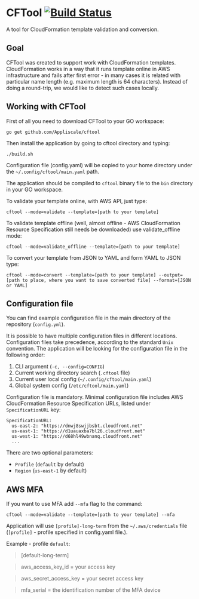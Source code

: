 # CFTool [![Build Status](https://travis-ci.org/Appliscale/cftool.svg?branch=master)](https://travis-ci.org/Appliscale/cftool)
A tool for CloudFormation template validation and conversion.

## Goal
CFTool was created to support work with CloudFormation templates. CloudFormation works in a way that it runs template online
in AWS infrastructure and fails after first error - in many cases it is related with particular name length (e.g. maximum
length is 64 characters). Instead of doing a round-trip, we would like to detect such cases locally. 

## Working with CFTool
First of all you need to download CFTool to your GO workspace:

`go get github.com/Appliscale/cftool`

Then install the application by going to cftool directory and typing:

`./build.sh`

Configuration file (config.yaml) will be copied to your home directory under the `~/.config/cftool/main.yaml` path.

The application should be compiled to `cftool` binary file to the `bin` directory in your GO workspace.

To validate your template online, with AWS API, just type:

`cftool --mode=validate --template=[path to your template]`

To validate template offline (well, almost offline - AWS CloudFormation Resource Specification still needs be downloaded) use validate_offline mode:

`cftool --mode=validate_offline --template=[path to your template]`

To convert your template from JSON to YAML and form YAML to JSON type:

`cftool --mode=convert --template=[path to your template] --output=[path to place, where you want to save converted file]
--format=[JSON or YAML]`

## Configuration file
You can find example configuration file in the main directory of the repository (`config.yml`).

It is possible to have multiple configuration files in different locations. Configuration files take precedence, according to the standard `Unix` convention. The application will be looking for the configuration file in the following order:
1. CLI argument (`-c, --config=CONFIG`)
2. Current working directory search (`.cftool` file)
3. Current user local config (`~/.config/cftool/main.yaml`)
4. Global system config (`/etc/cftool/main.yaml`)

Configuration file is mandatory. Minimal configuration file includes AWS CloudFormation Resource Specification URLs, listed under `SpecificationURL` key:
```
SpecificationURL:
  us-east-2: "https://dnwj8swjjbsbt.cloudfront.net"
  us-east-1: "https://d1uauaxba7bl26.cloudfront.net"
  us-west-1: "https://d68hl49wbnanq.cloudfront.net"
  ...
```

There are two optional parameters:
* `Profile` (`default` by default)
* `Region` (`us-east-1` by default)

## AWS MFA
If you want to use MFA add `--mfa` flag to the command:

`cftool --mode=validate --template=[path to your template] --mfa`

Application will use `[profile]-long-term` from the `~/.aws/credentials` file (`[profile]` - profile specified in config.yaml file.).

Example - profile `default`:

> \[default-long-term]

> aws_access_key_id = your access key

> aws_secret_access_key = your secret access key

> mfa_serial = the identification number of the MFA device